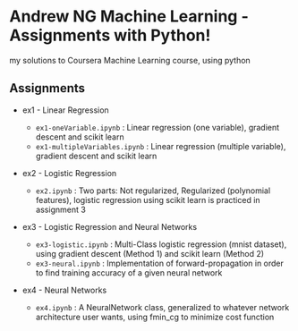 # Andrew NG Machine Learning - Assignments with Python!
my solutions to Coursera Machine Learning course, using python

## Assignments

* ex1 - Linear Regression
  * `ex1-oneVariable.ipynb` : Linear regression (one variable), gradient descent and scikit learn 
  * `ex1-multipleVariables.ipynb` : Linear regression (multiple variable), gradient descent and scikit learn

* ex2 - Logistic Regression
  * `ex2.ipynb` : Two parts: Not regularized, Regularized (polynomial features), logistic regression using scikit learn is practiced in assignment 3

* ex3 - Logistic Regression and Neural Networks
  * `ex3-logistic.ipynb` : Multi-Class logistic regression (mnist dataset), using gradient descent (Method 1) and scikit learn (Method 2)
  * `ex3-neural.ipynb` : Implementation of forward-propagation in order to find training accuracy of a given neural network

* ex4 - Neural Networks
  * `ex4.ipynb` : A NeuralNetwork class, generalized to whatever network architecture user wants, using fmin_cg to minimize cost function
